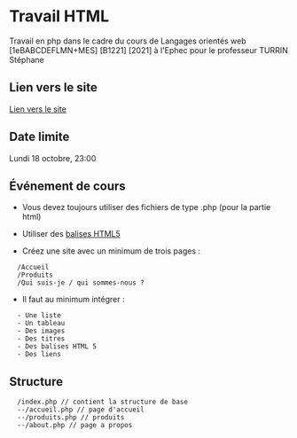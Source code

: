 # Travail HTML
Travail en php dans le cadre du cours de Langages orientés web [1eBABCDEFLMN+MES] [B1221] [2021] à l'Ephec pour le professeur TURRIN Stéphane

## Lien vers le site
[Lien vers le site](https://he128589.lpow.ephec.be/)

## Date limite
Lundi 18 octobre, 23:00

## Événement de cours

- Vous devez toujours utiliser des fichiers de type .php (pour la partie html)

- Utiliser des [balises HTML5](https://www.htmlgoodies.com/html5/new-tags-in-html5/)

- Créez une site avec un minimum de trois pages :

```
  /Accueil
  /Produits
  /Qui suis-je / qui sommes-nous ?
```
- Il faut au minimum intégrer :

```
  - Une liste
  - Un tableau
  - Des images
  - Des titres
  - Des balises HTML 5
  - Des liens
```

## Structure

```
  /index.php // contient la structure de base
  --/accueil.php // page d'accueil
  --/produits.php // produits
  --/about.php // page a propos
```
